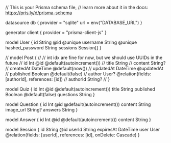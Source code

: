 // This is your Prisma schema file,
// learn more about it in the docs: https://pris.ly/d/prisma-schema

datasource db {
provider = "sqlite"
url = env("DATABASE_URL")
}

generator client {
provider = "prisma-client-js"
}

model User {
id String @id @unique
username String @unique
hashed_password String
sessions Session[]
}

// model Post {
// // int idx are fine for now, but we should use UUIDs in the future
// id Int @id @default(autoincrement())
// title String
// content String?
// createdAt DateTime @default(now())
// updatedAt DateTime @updatedAt
// published Boolean @default(false)
// author User? @relation(fields: [authorId], references: [id])
// authorId String?
// }

model Quiz {
id Int @id @default(autoincrement())
title String
published Boolean @default(false)
questions String
}

model Question {
id Int @id @default(autoincrement())
content String
image_url String?
answers String
}

model Answer {
id Int @id @default(autoincrement())
content String
}

model Session {
id String @id
userId String
expiresAt DateTime
user User @relation(fields: [userId], references: [id], onDelete: Cascade)
}
